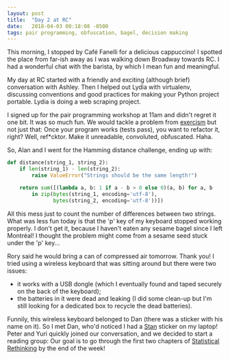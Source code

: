 ```yaml
---
layout: post
title:  "Day 2 at RC"
date:   2018-04-03 00:18:08 -0500
tags: pair programming, obfuscation, bagel, decision making
---
```

This morning, I stopped by Café Fanelli for a delicious cappuccino! I spotted
the place from far-ish away as I was walking down Broadway towards RC. I had a
wonderful chat with the barista, by which I mean fun and meaningful.

My day at RC started with a friendly and exciting (although brief) conversation
with Ashley. Then I helped out Lydia with virtualenv, discussing conventions
and good practices for making your Python project portable. Lydia is doing a
web scraping project.

I signed up for the pair programming workshop at 11am and didn't regret it one
bit. It was so much fun. We would tackle a problem from
[exercism](http://exercism.io/exercises/python/hamming/readme) but not just
that: Once your program works (tests pass), you want to refactor it, right?
Well, ref\*cktor. Make it unreadable, convoluted, obfuscated. Haha.

So, Alan and I went for the Hamming distance challenge, ending up with:

```py
def distance(string_1, string_2):
    if len(string_1) - len(string_2):
        raise ValueError("Strings should be the same length!")

    return sum([(lambda a, b: 1 if a - b > 0 else 0)(a, b) for a, b 
        in zip(bytes(string_1, encoding='utf-8'),
               bytes(string_2, encoding='utf-8'))])
```

All this mess just to count the number of differences between two strings.
What was less fun today is that the 'p' key of my keyboard stopped working
properly. I don't get it, because I haven't eaten any sesame bagel since I
left Montréal! I thought the problem might come from a sesame seed stuck under
the 'p' key...

Rory said he would bring a can of compressed air tomorrow. Thank you! I tried
using a wireless keyboard that was sitting around but there were two issues:

* it works with a USB dongle (which I eventually found and taped securely on
the back of the keyboard);
* the batteries in it were dead and leaking (I did some clean-up but I'm still
looking for a dedicated box to recycle the dead batteries).

Funnily, this wireless keyboard belonged to Dan (there was a sticker with his
name on it). So I met Dan, who'd noticed I had a [Stan](http://mc-stan.org/)
sticker on my laptop! Peter and Yuri quickly joined our conversation, and we
decided to start a reading group: Our goal is to go through the first two
chapters of
[Statistical Rethinking](http://xcelab.net/rm/statistical-rethinking/) by the
end of the week!
